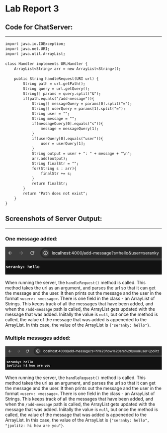 # Lab Report 3

## Code for ChatServer:
---
```
import java.io.IOException;
import java.net.URI;
import java.util.ArrayList;

class Handler implements URLHandler {
    ArrayList<String> arr = new ArrayList<String>();

    public String handleRequest(URI url) {
        String path = url.getPath();
        String query = url.getQuery();
        String[] params = query.split("&");
        if(path.equals("/add-message")){
            String[] messageQuery = params[0].split("=");
            String[] userQuery = params[1].split("=");
            String user = "";
            String message = "";
            if(messageQuery[0].equals("s")){
                message = messageQuery[1];
            }
            if(userQuery[0].equals("user")){
                user = userQuery[1];
            }
            String output = user + ": " + message + "\n";
            arr.add(output);
            String finalStr = "";
            for(String s : arr){
                finalStr += s;
            }
            return finalStr;
        }
        return "Path does not exist";
    }
}
```
## Screenshots of Server Output:
---

### One message added:
![Image](one_output.png)

When running the server, the `handleRequest()` method is called. This method takes the url as an argument, and parses the url so that it can get the message and the user. It then prints out the message and the user in the format `<user>: <message>`. There is one field in the class - an ArrayList of Strings. This keeps track of all the messages that have been added, and when the `/add-message` path is called, the ArrayList gets updated with the message that was added. Iniitally the value is `null`, but once the method is called, the value of the message that was added is appeneded to the ArrayList. In this case, the value of the ArrayList is `{"seranky: hello"}`. 

### Multiple messages added:
![Image](multiple_output.png)

When running the server, the `handleRequest()` method is called. This method takes the url as an argument, and parses the url so that it can get the message and the user. It then prints out the message and the user in the format `<user>: <message>`. There is one field in the class - an ArrayList of Strings. This keeps track of all the messages that have been added, and when the `/add-message` path is called, the ArrayList gets updated with the message that was added. Iniitally the value is `null`, but once the method is called, the value of the message that was added is appeneded to the ArrayList. In this case, the value of the ArrayList is `{"seranky: hello", "jpolitz: hi how are you"}`. 


